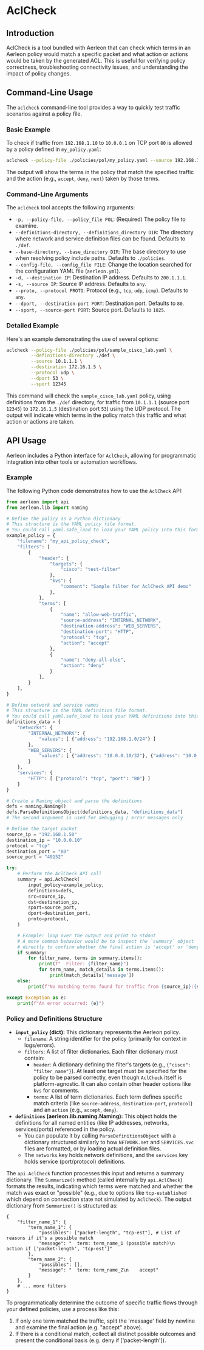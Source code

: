 # AclCheck

## Introduction

AclCheck is a tool bundled with Aerleon that can check which terms in an Aerleon policy would match a specific packet and what action or actions would be taken by the generated ACL. This is useful for verifying policy correctness, troubleshooting connectivity issues, and understanding the impact of policy changes.

## Command-Line Usage

The `aclcheck` command-line tool provides a way to quickly test traffic scenarios against a policy file.

### Basic Example

To check if traffic from `192.168.1.10` to `10.0.0.1` on TCP port `80` is allowed by a policy defined in `my_policy.yaml`:

```bash
aclcheck --policy-file ./policies/pol/my_policy.yaml --source 192.168.1.10 --destination 10.0.0.1 --protocol tcp --dport 80
```

The output will show the terms in the policy that match the specified traffic and the action (e.g., `accept`, `deny`, `next`) taken by those terms.

### Command-Line Arguments

The `aclcheck` tool accepts the following arguments:

*   `-p, --policy-file, --policy_file POL`: (Required) The policy file to examine.
*   `--definitions-directory, --definitions_directory DIR`: The directory where network and service definition files can be found. Defaults to `./def`.
*   `--base-directory, --base_directory DIR`: The base directory to use when resolving policy include paths. Defaults to `./policies`.
*   `--config-file, --config_file FILE`: Change the location searched for the configuration YAML file (`aerleon.yml`).
*   `-d, --destination IP`: Destination IP address. Defaults to `200.1.1.1`.
*   `-s, --source IP`: Source IP address. Defaults to `any`.
*   `--proto, --protocol PROTO`: Protocol (e.g., `tcp`, `udp`, `icmp`). Defaults to `any`.
*   `--dport, --destination-port PORT`: Destination port. Defaults to `80`.
*   `--sport, --source-port PORT`: Source port. Defaults to `1025`.

### Detailed Example

Here's an example demonstrating the use of several options:

```bash
aclcheck --policy-file ./policies/pol/sample_cisco_lab.yaml \
         --definitions-directory ./def \
         --source 10.1.1.1 \
         --destination 172.16.1.5 \
         --protocol udp \
         --dport 53 \
         --sport 12345
```

This command will check the `sample_cisco_lab.yaml` policy, using definitions from the `./def` directory, for traffic from `10.1.1.1` (source port `12345`) to `172.16.1.5` (destination port `53`) using the UDP protocol. The output will indicate which terms in the policy match this traffic and what action or actions are taken.

## API Usage

Aerleon includes a Python interface for `AclCheck`, allowing for programmatic integration into other tools or automation workflows.

### Example

The following Python code demonstrates how to use the `AclCheck` API:

```python
from aerleon import api
from aerleon.lib import naming

# Define the policy as a Python dictionary
# This structure is the YAML policy file format.
# You could call yaml.safe_load to load your YAML policy into this format.
example_policy = {
    "filename": "my_api_policy_check",
    "filters": [
        {
            "header": {
                "targets": {
                    "cisco": "test-filter"
                },
                "kvs": {
                    "comment": "Sample filter for AclCheck API demo"
                },
            },
            "terms": [
                {
                    "name": "allow-web-traffic",
                    "source-address": "INTERNAL_NETWORK",
                    "destination-address": "WEB_SERVERS",
                    "destination-port": "HTTP",
                    "protocol": "tcp",
                    "action": "accept"
                },
                {
                    "name": "deny-all-else",
                    "action": "deny"
                }
            ],
        }
    ],
}

# Define network and service names
# This structure is the YAML definition file format.
# You could call yaml.safe_load to load your YAML definitions into this format.
definitions_data = {
    "networks": {
        "INTERNAL_NETWORK": {
            "values": [ {"address": "192.168.1.0/24"} ]
        },
        "WEB_SERVERS": {
            "values": [ {"address": "10.0.0.10/32"}, {"address": "10.0.0.11/32"} ]
        }
    },
    "services": {
        "HTTP": [ {"protocol": "tcp", "port": "80"} ]
    }
}

# Create a Naming object and parse the definitions
defs = naming.Naming()
defs.ParseDefinitionsObject(definitions_data, "definitions_data")
# The second argument is used for debugging / error messages only

# Define the target packet
source_ip = "192.168.1.50"
destination_ip = "10.0.0.10"
protocol = "tcp"
destination_port = "80"
source_port = "49152"

try:
    # Perform the AclCheck API call
    summary = api.AclCheck(
        input_policy=example_policy,
        definitions=defs,
        src=source_ip,
        dst=destination_ip,
        sport=source_port,
        dport=destination_port,
        proto=protocol,
    )

    # Example: loop over the output and print to stdout
    # A more common behavior would be to inspect the `summary` object
    # directly to confirm whether the final action is 'accept' or 'deny'
    if summary:
        for filter_name, terms in summary.items():
            print(f"  Filter: {filter_name}")
            for term_name, match_details in terms.items():
                print(match_details['message'])
    else:
        print(f"No matching terms found for traffic from {source_ip}:{source_port} to {destination_ip}:{destination_port} ({protocol}).")

except Exception as e:
    print(f"An error occurred: {e}")

```

### Policy and Definitions Structure

*   **`input_policy` (dict):** This dictionary represents the Aerleon policy.
    *   `filename`: A string identifier for the policy (primarily for context in logs/errors).
    *   `filters`: A list of filter dictionaries. Each filter dictionary must contain:
        *   `header`: A dictionary defining the filter's targets (e.g., `{"cisco": "filter_name"}`). At least one target must be specified for the policy to be parsed correctly, even though `AclCheck` itself is platform-agnostic. It can also contain other header options like `kvs` for comments.
        *   `terms`: A list of term dictionaries. Each term defines specific match criteria (like `source-address`, `destination-port`, `protocol`) and an `action` (e.g., `accept`, `deny`).
*   **`definitions` (aerleon.lib.naming.Naming):** This object holds the definitions for all named entities (like IP addresses, networks, services/ports) referenced in the policy.
    *   You can populate it by calling `ParseDefinitionsObject` with a dictionary structured similarly to how `NETWORK.net` and `SERVICES.svc` files are formatted, or by loading actual definition files.
    *   The `networks` key holds network definitions, and the `services` key holds service (port/protocol) definitions.

The `api.AclCheck` function processes this input and returns a summary dictionary. The `Summarize()` method (called internally by `api.AclCheck`) formats the results, indicating which terms were matched and whether the match was exact or "possible" (e.g., due to options like `tcp-established` which depend on connection state not simulated by `AclCheck`).
The output dictionary from `Summarize()` is structured as:

```
{
    "filter_name_1": {
        "term_name_1": {
            "possibles": ["packet-length", "tcp-est"], # List of reasons if it's a possible match
            "message": "  term: term_name_1 (possible match)\n    action if ['packet-length', 'tcp-est']"
        },
        "term_name_2": {
            "possibles": [],
            "message": "  term: term_name_2\n    accept"
        }
    },
    # ... more filters
}
```

To programmatically determine the outcome of specific traffic flows through your defined policies, use a process like this:

1. If only one term matched the traffic, split the 'message' field by newline and examine the final action (e.g. "accept" above).
2. If there is a conditional match, collect all distinct possible outcomes and present the conditional basis (e.g. deny if ['packet-length']).
